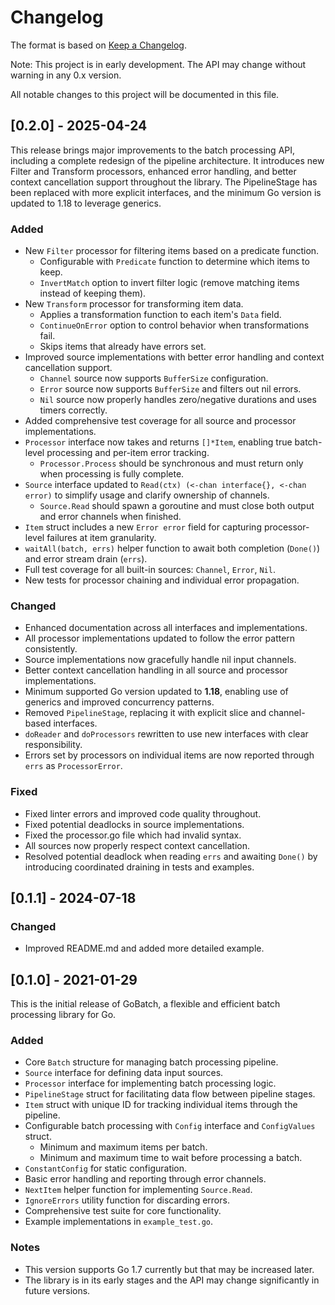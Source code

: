 # Changelog

The format is based on [Keep a Changelog](https://keepachangelog.com/en/1.0.0/).

Note: This project is in early development. The API may change without warning in any 0.x version.

All notable changes to this project will be documented in this file.

## [0.2.0] - 2025-04-24

This release brings major improvements to the batch processing API, including a complete redesign of the pipeline architecture. It introduces new Filter and Transform processors, enhanced error handling, and better context cancellation support throughout the library. The PipelineStage has been replaced with more explicit interfaces, and the minimum Go version is updated to 1.18 to leverage generics.

### Added

- New `Filter` processor for filtering items based on a predicate function.
  - Configurable with `Predicate` function to determine which items to keep.
  - `InvertMatch` option to invert filter logic (remove matching items instead of keeping them).
- New `Transform` processor for transforming item data.
  - Applies a transformation function to each item's `Data` field.
  - `ContinueOnError` option to control behavior when transformations fail.
  - Skips items that already have errors set.
- Improved source implementations with better error handling and context cancellation support.
  - `Channel` source now supports `BufferSize` configuration.
  - `Error` source now supports `BufferSize` and filters out nil errors.
  - `Nil` source now properly handles zero/negative durations and uses timers correctly.
- Added comprehensive test coverage for all source and processor implementations.
- `Processor` interface now takes and returns `[]*Item`, enabling true batch-level processing and per-item error tracking.
  - `Processor.Process` should be synchronous and must return only when processing is fully complete.
- `Source` interface updated to `Read(ctx) (<-chan interface{}, <-chan error)` to simplify usage and clarify ownership of channels.
  - `Source.Read` should spawn a goroutine and must close both output and error channels when finished.
- `Item` struct includes a new `Error error` field for capturing processor-level failures at item granularity.
- `waitAll(batch, errs)` helper function to await both completion (`Done()`) and error stream drain (`errs`).
- Full test coverage for all built-in sources: `Channel`, `Error`, `Nil`.
- New tests for processor chaining and individual error propagation.

### Changed

- Enhanced documentation across all interfaces and implementations.
- All processor implementations updated to follow the error pattern consistently.
- Source implementations now gracefully handle nil input channels.
- Better context cancellation handling in all source and processor implementations.
- Minimum supported Go version updated to **1.18**, enabling use of generics and improved concurrency patterns.
- Removed `PipelineStage`, replacing it with explicit slice and channel-based interfaces.
- `doReader` and `doProcessors` rewritten to use new interfaces with clear responsibility.
- Errors set by processors on individual items are now reported through `errs` as `ProcessorError`.

### Fixed

- Fixed linter errors and improved code quality throughout.
- Fixed potential deadlocks in source implementations.
- Fixed the processor.go file which had invalid syntax.
- All sources now properly respect context cancellation.
- Resolved potential deadlock when reading `errs` and awaiting `Done()` by introducing coordinated draining in tests and examples.

## [0.1.1] - 2024-07-18

### Changed

- Improved README.md and added more detailed example.

## [0.1.0] - 2021-01-29

This is the initial release of GoBatch, a flexible and efficient batch processing library for Go.

### Added

- Core `Batch` structure for managing batch processing pipeline.
- `Source` interface for defining data input sources.
- `Processor` interface for implementing batch processing logic.
- `PipelineStage` struct for facilitating data flow between pipeline stages.
- `Item` struct with unique ID for tracking individual items through the pipeline.
- Configurable batch processing with `Config` interface and `ConfigValues` struct.
  - Minimum and maximum items per batch.
  - Minimum and maximum time to wait before processing a batch.
- `ConstantConfig` for static configuration.
- Basic error handling and reporting through error channels.
- `NextItem` helper function for implementing `Source.Read`.
- `IgnoreErrors` utility function for discarding errors.
- Comprehensive test suite for core functionality.
- Example implementations in `example_test.go`.

### Notes

- This version supports Go 1.7 currently but that may be increased later.
- The library is in its early stages and the API may change significantly in future versions.

